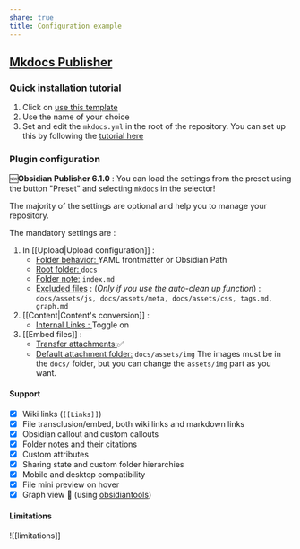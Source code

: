 ```yaml
---
share: true
title: Configuration example
---
```


## [Mkdocs Publisher](https://obsidian-publisher.netlify.app)

### Quick installation tutorial

1. Click on [use this template](https://github.com/ObsidianPublisher/mkdocs-template/generate)
1. Use the name of your choice
1. Set and edit the `mkdocs.yml` in the root of the repository. You can set up this by following the [tutorial here](https://obsidian-publisher.netlify.app/template/)

### Plugin configuration

🆕**Obsidian Publisher 6.1.0** : You can load the settings from the preset using the button "Preset" and selecting `mkdocs` in the selector!

The majority of the settings are optional and help you to manage your repository.

The mandatory settings are :
1. In [[Upload|Upload configuration]] :
	- <u>Folder behavior: </u> YAML frontmatter or Obsidian Path
	- <u>Root folder: </u> `docs`
	- <u>Folder note:</u> `index.md`
	- <u>Excluded files</u> : (*Only if you use the auto-clean up function*) : `docs/assets/js, docs/assets/meta, docs/assets/css, tags.md, graph.md`
1. [[Content|Content's conversion]] :
	- <u>Internal Links : </u> Toggle on
1. [[Embed files]] :
	- <u>Transfer attachments:</u>✅
	- <u>Default attachment folder:</u> `docs/assets/img`
		The images must be in the `docs/` folder, but you can change the `assets/img` part as you want.

#### Support

- [x] Wiki links (`[[Links]]`)
- [x] File transclusion/embed, both wiki links and markdown links
- [x] Obsidian callout and custom callouts
- [x] Folder notes and their citations
- [x] Custom attributes
- [x] Sharing state and custom folder hierarchies
- [x] Mobile and desktop compatibility
- [x] File mini preview on hover
- [x] Graph view 🎉 (using [obsidiantools](https://github.com/mfarragher/obsidiantools))

#### Limitations

![[limitations]]

